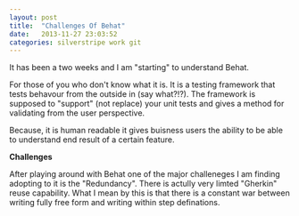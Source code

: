 ```yaml
---
layout: post
title:  "Challenges Of Behat"
date:   2013-11-27 23:03:52
categories: silverstripe work git
---
```


It has been a two weeks and I am "starting" to understand Behat. 

For those of you who don't know what it is. It is a testing framework that tests behavour from the outside in (say what?!?). The framework is supposed to "support" (not replace) your unit tests and gives a method for validating from the user perspective. 

Because, it is human readable it gives buisness users the ability to be able to understand end result of a certain feature.

**Challenges**

After playing around with Behat one of the major challeneges I am finding adopting to it is the "Redundancy". There is actully very limted "Gherkin" reuse capability. What I mean by this is that there is a constant war between writing fully free form and writing within step definations. 
